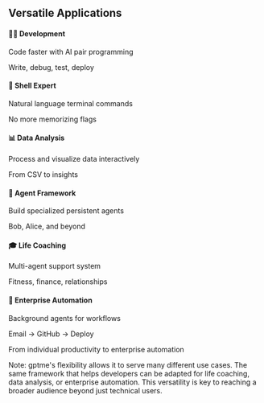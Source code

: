 ## Versatile Applications

<div class="grid grid-cols-3 gap-4 my-6">
  <div class="fragment bg-white/10 p-4 rounded-lg border border-white/20">
    <h4 class="mb-2">👨‍💻 Development</h4>
    <p class="text-sm leading-tight">Code faster with AI pair programming</p>
    <p class="text-xs italic mt-1">Write, debug, test, deploy</p>
  </div>
  <div class="fragment bg-white/10 p-4 rounded-lg border border-white/20">
    <h4 class="mb-2">🎯 Shell Expert</h4>
    <p class="text-sm leading-tight">Natural language terminal commands</p>
    <p class="text-xs italic mt-1">No more memorizing flags</p>
  </div>
  <div class="fragment bg-white/10 p-4 rounded-lg border border-white/20">
    <h4 class="mb-2">📊 Data Analysis</h4>
    <p class="text-sm leading-tight">Process and visualize data interactively</p>
    <p class="text-xs italic mt-1">From CSV to insights</p>
  </div>
  <div class="fragment bg-white/10 p-4 rounded-lg border border-white/20">
    <h4 class="mb-2">🤖 Agent Framework</h4>
    <p class="text-sm leading-tight">Build specialized persistent agents</p>
    <p class="text-xs italic mt-1">Bob, Alice, and beyond</p>
  </div>
  <div class="fragment bg-white/10 p-4 rounded-lg border border-white/20">
    <h4 class="mb-2">🎓 Life Coaching</h4>
    <p class="text-sm leading-tight">Multi-agent support system</p>
    <p class="text-xs italic mt-1">Fitness, finance, relationships</p>
  </div>
  <div class="fragment bg-white/10 p-4 rounded-lg border border-white/20">
    <h4 class="mb-2">🏢 Enterprise Automation</h4>
    <p class="text-sm leading-tight">Background agents for workflows</p>
    <p class="text-xs italic mt-1">Email → GitHub → Deploy</p>
  </div>
</div>

From individual productivity to enterprise automation <!-- .element: class="fragment" -->

Note: gptme's flexibility allows it to serve many different use cases. The same framework that helps developers can be adapted for life coaching, data analysis, or enterprise automation. This versatility is key to reaching a broader audience beyond just technical users.
